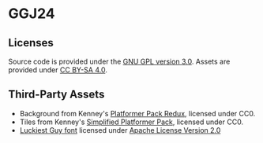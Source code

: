 # GGJ24

## Licenses

Source code is provided under the [GNU GPL version 3.0](LICENSE).
Assets are provided under [CC BY-SA 4.0](https://creativecommons.org/licenses/by-sa/4.0/).

## Third-Party Assets

- Background from Kenney's [Platformer Pack Redux](https://www.kenney.nl/assets/platformer-pack-redux), licensed under CC0.
- Tiles from Kenney's [Simplified Platformer Pack](https://www.kenney.nl/assets/simplified-platformer-pack), licensed under CC0.
- [Luckiest Guy font](https://fonts.google.com/specimen/Luckiest+Guy) licensed under [Apache License Version 2.0](project/luckiest_guy.license)